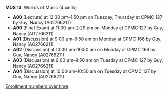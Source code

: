 **MUS 13**: Worlds of Music (4 units)

- **A00** (Lecture) at 12:30 pm–1:50 pm on Tuesday, Thursday at CPMC 127 by Guy, Nancy (A02766211)
- **A00** (Final Exam) at 11:30 am–2:29 pm on Monday at CPMC 127 by Guy, Nancy (A02766211)
- **A01** (Discussion) at 9:00 am–9:50 am on Monday at CPMC 166 by Guy, Nancy (A02766211)
- **A02** (Discussion) at 10:00 am–10:50 am on Monday at CPMC 166 by Guy, Nancy (A02766211)
- **A03** (Discussion) at 9:00 am–9:50 am on Tuesday at CPMC 127 by Guy, Nancy (A02766211)
- **A04** (Discussion) at 10:00 am–10:50 am on Tuesday at CPMC 127 by Guy, Nancy (A02766211)

[Enrollment numbers over time](./MUS13.tsv)
